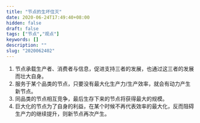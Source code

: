 ```yaml
---
title: "节点的生坏住灭"
date: 2020-06-24T17:49:40+08:00
hidden: false
draft: false
tags: ["节点","观点"]
keywords: []
description: ""
slug: "2020062402"
---
```


1. 节点承载生产者、消费者与信息，促进支持三者的发展，也通过这三者的发展而壮大自身。
2. 服务于某个品类的节点，只要没有最大化生产力/生产效率，就会有动力产生新节点。
3. 同品类的节点相互竞争，最后生存下来的节点将获得最大的规模。
4. 巨大化的节点为了自身的利益，在某个时候不再代表效率的最大化，反而阻碍生产力的继续提升，则新节点再次产生。